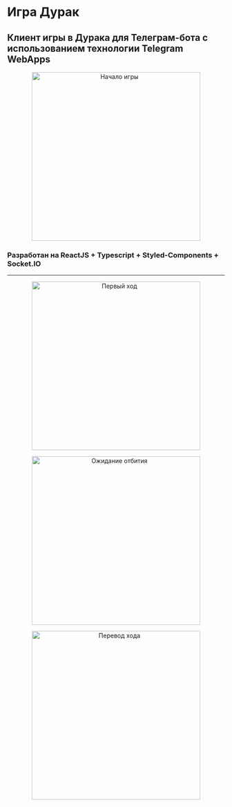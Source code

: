 # Игра Дурак
## Клиент игры в Дурака для Телеграм-бота с использованием технологии Telegram WebApps

<p align="center"><img width="390" src="https://github.com/StrugglingWanderer/Durak/assets/130803063/a74f4943-1658-4d5b-a0c2-271b446e5543" alt="Начало игры" /></p>

### Разработан на ReactJS + Typescript + Styled-Components + Socket.IO
---
<p align="center"><img width="390" src="https://github.com/StrugglingWanderer/Durak/assets/130803063/40a50adc-467e-420c-9902-08abd0931c5c" alt="Первый ход" /></p>


<p align="center"><img width="390" src="https://github.com/StrugglingWanderer/Durak/assets/130803063/6c80bb11-f0d4-4849-8af2-f932f61f6fc9" alt="Ожидание отбития" /></p>


<p align="center"><img width="390" src="https://github.com/StrugglingWanderer/Durak/assets/130803063/cdece735-392d-4205-a90b-99e180672015" alt="Перевод хода" /></p>
